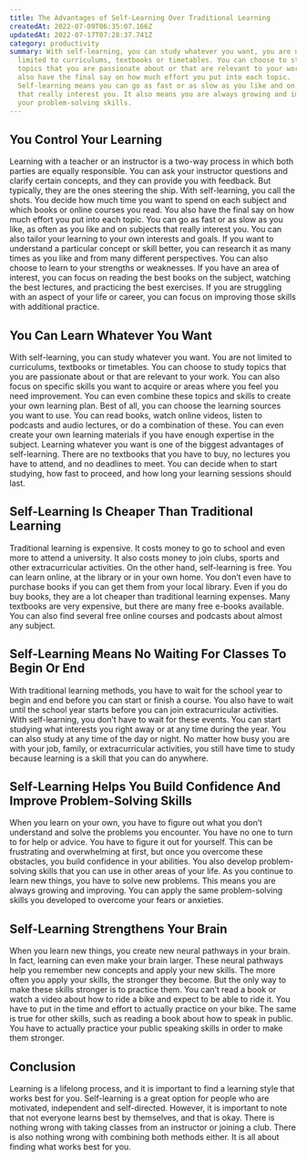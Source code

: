 ```yaml
---
title: The Advantages of Self-Learning Over Traditional Learning
createdAt: 2022-07-09T06:35:07.166Z
updatedAt: 2022-07-17T07:28:37.741Z
category: productivity
summary: With self-learning, you can study whatever you want, you are not
  limited to curriculums, textbooks or timetables. You can choose to study
  topics that you are passionate about or that are relevant to your work. You
  also have the final say on how much effort you put into each topic.
  Self-learning means you can go as fast or as slow as you like and on subjects
  that really interest you. It also means you are always growing and improving
  your problem-solving skills.
---
```


## You Control Your Learning

Learning with a teacher or an instructor is a two-way process in which both parties are equally responsible. You can ask your instructor questions and clarify certain concepts, and they can provide you with feedback. But typically, they are the ones steering the ship. With self-learning, you call the shots. You decide how much time you want to spend on each subject and which books or online courses you read. You also have the final say on how much effort you put into each topic. You can go as fast or as slow as you like, as often as you like and on subjects that really interest you.
You can also tailor your learning to your own interests and goals. If you want to understand a particular concept or skill better, you can research it as many times as you like and from many different perspectives. You can also choose to learn to your strengths or weaknesses. If you have an area of interest, you can focus on reading the best books on the subject, watching the best lectures, and practicing the best exercises. If you are struggling with an aspect of your life or career, you can focus on improving those skills with additional practice.

## You Can Learn Whatever You Want

With self-learning, you can study whatever you want. You are not limited to curriculums, textbooks or timetables. You can choose to study topics that you are passionate about or that are relevant to your work. You can also focus on specific skills you want to acquire or areas where you feel you need improvement. You can even combine these topics and skills to create your own learning plan. Best of all, you can choose the learning sources you want to use. You can read books, watch online videos, listen to podcasts and audio lectures, or do a combination of these. You can even create your own learning materials if you have enough expertise in the subject. Learning whatever you want is one of the biggest advantages of self-learning. There are no textbooks that you have to buy, no lectures you have to attend, and no deadlines to meet. You can decide when to start studying, how fast to proceed, and how long your learning sessions should last.

## Self-Learning Is Cheaper Than Traditional Learning

Traditional learning is expensive. It costs money to go to school and even more to attend a university. It also costs money to join clubs, sports and other extracurricular activities. On the other hand, self-learning is free. You can learn online, at the library or in your own home. You don’t even have to purchase books if you can get them from your local library. Even if you do buy books, they are a lot cheaper than traditional learning expenses. Many textbooks are very expensive, but there are many free e-books available. You can also find several free online courses and podcasts about almost any subject.

## Self-Learning Means No Waiting For Classes To Begin Or End

With traditional learning methods, you have to wait for the school year to begin and end before you can start or finish a course. You also have to wait until the school year starts before you can join extracurricular activities. With self-learning, you don’t have to wait for these events. You can start studying what interests you right away or at any time during the year. You can also study at any time of the day or night. No matter how busy you are with your job, family, or extracurricular activities, you still have time to study because learning is a skill that you can do anywhere.

## Self-Learning Helps You Build Confidence And Improve Problem-Solving Skills

When you learn on your own, you have to figure out what you don’t understand and solve the problems you encounter. You have no one to turn to for help or advice. You have to figure it out for yourself. This can be frustrating and overwhelming at first, but once you overcome these obstacles, you build confidence in your abilities. You also develop problem-solving skills that you can use in other areas of your life. As you continue to learn new things, you have to solve new problems. This means you are always growing and improving. You can apply the same problem-solving skills you developed to overcome your fears or anxieties.

## Self-Learning Strengthens Your Brain

When you learn new things, you create new neural pathways in your brain. In fact, learning can even make your brain larger. These neural pathways help you remember new concepts and apply your new skills. The more often you apply your skills, the stronger they become. But the only way to make these skills stronger is to practice them. You can’t read a book or watch a video about how to ride a bike and expect to be able to ride it. You have to put in the time and effort to actually practice on your bike. The same is true for other skills, such as reading a book about how to speak in public. You have to actually practice your public speaking skills in order to make them stronger.

## Conclusion

Learning is a lifelong process, and it is important to find a learning style that works best for you. Self-learning is a great option for people who are motivated, independent and self-directed. However, it is important to note that not everyone learns best by themselves, and that is okay. There is nothing wrong with taking classes from an instructor or joining a club. There is also nothing wrong with combining both methods either. It is all about finding what works best for you.
